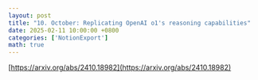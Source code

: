 ```yaml
---
layout: post
title: "10. October: Replicating OpenAI o1's reasoning capabilities"
date: 2025-02-11 10:00:00 +0800
categories: ['NotionExport']
math: true
---
```


[https://arxiv.org/abs/2410.18982](https://arxiv.org/abs/2410.18982)
